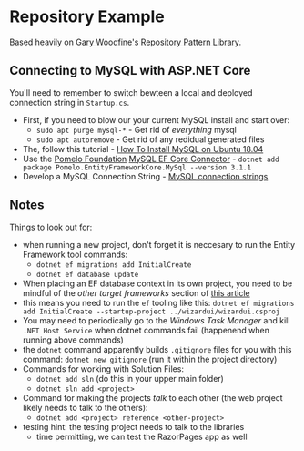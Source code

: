 # Repository Example

Based heavily on [Gary Woodfine's](https://garywoodfine.com/generic-repository-pattern-net-core/)
[Repository Pattern Library](https://github.com/threenine/Threenine.Data).

## Connecting to MySQL with ASP.NET Core

You'll need to remember to switch bewteen a local and deployed connection string in `Startup.cs`.

* First, if you need to blow our your current MySQL install and start over:
    * `sudo apt purge mysql-*` - Get rid of *everything* mysql
    * `sudo apt autoremove` - Get rid of any redidual generated files
* The, follow this tutorial - [How To Install MySQL on Ubuntu 18.04](https://www.digitalocean.com/community/tutorials/how-to-install-mysql-on-ubuntu-18-04)
* Use the [Pomelo Foundation](https://github.com/PomeloFoundation/Pomelo.EntityFrameworkCore.MySql) [MySQL EF Core Connector](https://www.nuget.org/packages/Pomelo.EntityFrameworkCore.MySql/) - `dotnet add package Pomelo.EntityFrameworkCore.MySql --version 3.1.1`
* Develop a MySQL Connection String - [MySQL connection strings](https://www.connectionstrings.com/mysql/)

## Notes

Things to look out for:
* when running a new project, don't forget it is neccesary to run the Entity Framework tool commands:
    * `dotnet ef migrations add InitialCreate`
    * `dotnet ef database update`
* When placing an EF database context in its own project, you need to be mindful of the *other target frameworks* section of [this article](https://docs.microsoft.com/en-us/ef/core/miscellaneous/cli/dotnet#other-target-frameworks)
* this means you need to run the `ef` tooling like this: `dotnet ef migrations add InitialCreate --startup-project ../wizardui/wizardui.csproj`
* You may need to periodically go to the *Windows Task Manager* and kill `.NET Host Service` when dotnet commands fail (happenend when running above commands)
* the `dotnet` command apparently builds `.gitignore` files for you with this command: `dotnet new gitignore` (run it within the project directory)
* Commands for working with Solution Files:
    * `dotnet add sln` (do this in your upper main folder)
    * `dotnet sln add <project>`
* Command for making the projects *talk* to each other (the web project likely needs to talk to the others):
    * `dotnet add <project> reference <other-project>`
* testing hint: the testing project needs to talk to the libraries
    * time permitting, we can test the RazorPages app as well


